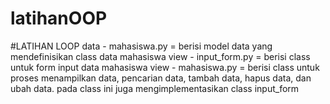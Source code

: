 # latihanOOP

#LATIHAN LOOP data - mahasiswa.py = berisi model data yang mendefinisikan class data mahasiswa 
view - input_form.py = berisi class untuk form input data mahasiswa 
view - mahasiswa.py = berisi class untuk proses menampilkan data, pencarian data, tambah data, hapus data, dan ubah data. pada class ini juga mengimplementasikan class input_form
